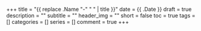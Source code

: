 +++
title = "{{ replace .Name "-" " " | title }}"
date = {{ .Date }}
draft = true
description = ""
subtitle = ""
header_img = ""
short = false
toc = true
tags = []
categories = []
series = []
comment = true
+++

